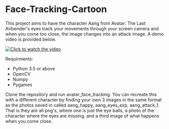 # Face-Tracking-Cartoon
This project aims to have the character Aang from Avatar: The Last Airbender's eyes track your movements through your screen camera and when you come too close, the image changes into an attack image. A demo video is provided below.

[![Click to watch the video](https://github.com/sziaa/Face-Tracking-Cartoon/raw/main/assets/143029165/7035ed04-cf5d-40e4-bbb8-0d5a00b33bec.png)](https://www.youtube.com/watch?v=ZF__6LuY3GM&ab_channel=SehrishZia)



Requirments:

- Python 3.5 or above
- OpenCV
- Numpy
- Pygames

Clone the repository and run avatar_face_tracking. You can recreate this with a different character by finding your own 3 images in the same format as the photos saved in called aang_happy, aang_eyes_exp, aang_attack_1. That is they are all png's, where one is just the eye balls, a photo of the character where the eyes are missing, and a third image of what happens when you come close.
